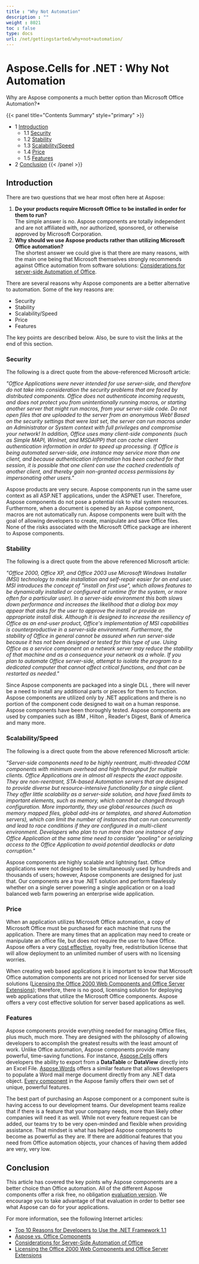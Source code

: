 ```yaml
---
title : "Why Not Automation" 
description : "" 
weight : 8021 
toc : false
type: docs
url: /net/gettingstarted/why+not+automation/
---
```


# Aspose.Cells for .NET : Why Not Automation


Why are Aspose components a much better option than Microsoft Office Automation?\*

{{< panel title="Contents Summary" style="primary" >}}
*   1 [Introduction](#introduction)
    *   1.1 [Security](#security)
    *   1.2 [Stability](#stability)
    *   1.3 [Scalability/Speed](#scalability/speed)
    *   1.4 [Price](#price)
    *   1.5 [Features](#features)
*   2 [Conclusion](#conclusion)
{{< /panel >}}
## Introduction

There are two questions that we hear most often here at Aspose:

1.  **Do your products require Microsoft Office to be installed in order for them to run?**  
    The simple answer is no. Aspose components are totally independent and are not affiliated with, nor authorized, sponsored, or otherwise approved by Microsoft Corporation.
2.  **Why should we use Aspose products rather than utilizing Microsoft Office automation?**  
    The shortest answer we could give is that there are many reasons, with the main one being that Microsoft themselves strongly recommends against Office automation from software solutions: [Considerations for server-side Automation of Office](http://support.microsoft.com/default.aspx?scid=kb;EN-US;q257757).

There are several reasons why Aspose components are a better alternative to automation. Some of the key reasons are:

*   Security
*   Stability
*   Scalability/Speed
*   Price
*   Features

The key points are described below. Also, be sure to visit the links at the end of this section.

### Security

The following is a direct quote from the above-referenced Microsoft article:

*"Office Applications were never intended for use server-side, and therefore do not take into consideration the security problems that are faced by distributed components. Office does not authenticate incoming requests, and does not protect you from unintentionally running macros, or starting another server that might run macros, from your server-side code. Do not open files that are uploaded to the server from an anonymous Web! Based on the security settings that were last set, the server can run macros under an Administrator or System context with full privileges and compromise your network! In addition, Office uses many client-side components (such as Simple MAPI, WinInet, and MSDAIPP) that can cache client authentication information in order to speed up processing. If Office is being automated server-side, one instance may service more than one client, and because authentication information has been cached for that session, it is possible that one client can use the cached credentials of another client, and thereby gain non-granted access permissions by impersonating other users."*

Aspose products are very secure. Aspose components run in the same user context as all ASP.NET applications, under the ASPNET user. Therefore, Aspose components do not pose a potential risk to vital system resources. Furthermore, when a document is opened by an Aspose component, macros are not automatically run. Aspose components were built with the goal of allowing developers to create, manipulate and save Office files. None of the risks associated with the Microsoft Office package are inherent to Aspose components.

### Stability

The following is a direct quote from the above referenced Microsoft article:

*"Office 2000, Office XP, and Office 2003 use Microsoft Windows Installer (MSI) technology to make installation and self-repair easier for an end user. MSI introduces the concept of "install on first use", which allows features to be dynamically installed or configured at runtime (for the system, or more often for a particular user). In a server-side environment this both slows down performance and increases the likelihood that a dialog box may appear that asks for the user to approve the install or provide an appropriate install disk. Although it is designed to increase the resiliency of Office as an end-user product, Office's implementation of MSI capabilities is counterproductive in a server-side environment. Furthermore, the stability of Office in general cannot be assured when run server-side because it has not been designed or tested for this type of use. Using Office as a service component on a network server may reduce the stability of that machine and as a consequence your network as a whole. If you plan to automate Office server-side, attempt to isolate the program to a dedicated computer that cannot affect critical functions, and that can be restarted as needed."*

Since Aspose components are packaged into a single DLL , there will never be a need to install any additional parts or pieces for them to function. Aspose components are utilized only by .NET applications and there is no portion of the component code designed to wait on a human response. Aspose components have been thoroughly tested. Aspose components are used by companies such as IBM , Hilton , Reader's Digest, Bank of America and many more.

### Scalability/Speed

The following is a direct quote from the above referenced Microsoft article:

*"Server-side components need to be highly reentrant, multi-threaded COM components with minimum overhead and high throughput for multiple clients. Office Applications are in almost all respects the exact opposite. They are non-reentrant, STA-based Automation servers that are designed to provide diverse but resource-intensive functionality for a single client. They offer little scalability as a server-side solution, and have fixed limits to important elements, such as memory, which cannot be changed through configuration. More importantly, they use global resources (such as memory mapped files, global add-ins or templates, and shared Automation servers), which can limit the number of instances that can run concurrently and lead to race conditions if they are configured in a multi-client environment. Developers who plan to run more than one instance of any Office Application at the same time need to consider "pooling" or serializing access to the Office Application to avoid potential deadlocks or data corruption."*

Aspose components are highly scalable and lightning fast. Office applications were not designed to be simultaneously used by hundreds and thousands of users; however, Aspose components are designed for just that. Our components are a true .NET solution and perform flawlessly whether on a single server powering a single application or on a load balanced web farm powering an enterprise wide application.

### Price

When an application utilizes Microsoft Office automation, a copy of Microsoft Office must be purchased for each machine that runs the application. There are many times that an application may need to create or manipulate an office file, but does not require the user to have Office. Aspose offers a very [cost effective](http://www.aspose.com/Purchase), royalty free, redistribution license that will allow deployment to an unlimited number of users with no licensing worries.

When creating web based applications it is important to know that Microsoft Office automation components are not priced nor licensed for server side solutions ([Licensing the Office 2000 Web Components and Office Server Extensions](http://support.microsoft.com/default.aspx?scid=kb;EN-US;q243006)); therefore, there is no good, licensing solution for deploying web applications that utilize the Microsoft Office components. Aspose offers a very cost effective solution for server based applications as well.

### Features

Aspose components provide everything needed for managing Office files, plus much, much more. They are designed with the philosophy of allowing developers to accomplish the greatest results with the least amount of work. Unlike Office automation, Aspose components provide many powerful, time-saving functions. For instance, [Aspose.Cells](http://www.aspose.com/categories/net-components/aspose.cells-for-net/default.aspx) offers developers the ability to export from a **DataTable** or **DataView** directly into an Excel File. [Aspose.Words](http://www.aspose.com/categories/net-components/aspose.words-for-net/default.aspx) offers a similar feature that allows developers to populate a Word mail merge document directly from any .NET data object. [Every component](http://www.aspose.com/categories/product-family-packs/aspose.total-product-family/default.aspx) in the Aspose family offers their own set of unique, powerful features.

The best part of purchasing an Aspose component or a component suite is having access to our development teams. Our development teams realize that if there is a feature that your company needs, more than likely other companies will need it as well. While not every feature request can be added, our teams try to be very open-minded and flexible when providing assistance. That mindset is what has helped Aspose components to become as powerful as they are. If there are additional features that you need from Office automation objects, your chances of having them added are very, very low.

## Conclusion

This article has covered the key points why Aspose components are a better choice than Office automation. All of the different Aspose components offer a risk free, no obligation [evaluation version](http://www.aspose.com/community/files/default.aspx). We encourage you to take advantage of that evaluation in order to better see what Aspose can do for your applications.

For more information, see the following Internet articles:

*   [Top 10 Reasons for Developers to Use the .NET Framework 1.1](http://msdn2.microsoft.com/en-us/netframework/aa497339.aspx)
*   [Aspose vs. Office Components](http://www.aspose.com/forums/ShowPost.aspx?PostID=11020)
*   [Considerations for Server-Side Automation of Office](http://support.microsoft.com/default.aspx?scid=kb;EN-US;q257757)
*   [Licensing the Office 2000 Web Components and Office Server Extensions](http://support.microsoft.com/default.aspx?scid=kb;EN-US;q243006)

